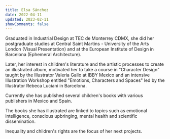 ```yaml
---
title: Elsa Sánchez
date: 2022-04-11
updated: 2023-02-11
showComments: false
---
```


Graduated in Industrial Design at TEC de Monterrey CDMX, she did her postgraduate studies at Central Saint Martins - University of the Arts London (Visual Presentation) and at the European Institute of Design in Barcelona (Ephemeral Architecture).
<br>

Later, her interest in children's literature and the artistic processes to create an illustrated album, motivated her to take a course in "Character Design" taught by the Illustrator Valeria Gallo at IBBY Mexico and an intensive Illustration Workshop entitled "Emotions, Characters and Spaces" led by the Illustrator Rebeca Luciani in Barcelona.
<br>

Currently she has published several children's books with various publishers in Mexico and Spain.
<br>

The books she has illustrated are linked to topics such as emotional intelligence, conscious upbringing, mental health and scientific dissemination.
<br>

Inequality and children's rights are the focus of her next projects.
